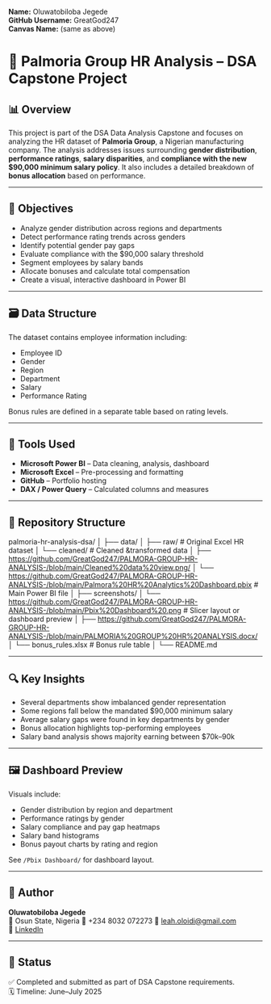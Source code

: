 **Name:** Oluwatobiloba Jegede  
**GitHub Username:** GreatGod247  
**Canvas Name:** (same as above)  

# 🏢 Palmoria Group HR Analysis – DSA Capstone Project

## 📊 Overview

This project is part of the DSA Data Analysis Capstone and focuses on analyzing the HR dataset of **Palmoria Group**, a Nigerian manufacturing company. The analysis addresses issues surrounding **gender distribution**, **performance ratings**, **salary disparities**, and **compliance with the new $90,000 minimum salary policy**. It also includes a detailed breakdown of **bonus allocation** based on performance.

---

## 🎯 Objectives

- Analyze gender distribution across regions and departments
- Detect performance rating trends across genders
- Identify potential gender pay gaps
- Evaluate compliance with the $90,000 salary threshold
- Segment employees by salary bands
- Allocate bonuses and calculate total compensation
- Create a visual, interactive dashboard in Power BI

---

## 🗃️ Data Structure

The dataset contains employee information including:
- Employee ID
- Gender
- Region
- Department
- Salary
- Performance Rating

Bonus rules are defined in a separate table based on rating levels.

---

## 🧰 Tools Used

- **Microsoft Power BI** – Data cleaning, analysis, dashboard
- **Microsoft Excel** – Pre-processing and formatting
- **GitHub** – Portfolio hosting
- **DAX / Power Query** – Calculated columns and measures

---

## 📁 Repository Structure

palmoria-hr-analysis-dsa/ │ ├── data/ │  ├── raw/         # Original Excel HR dataset │  └── cleaned/       # Cleaned &transformed data │ ├── https://github.com/GreatGod247/PALMORA-GROUP-HR-ANALYSIS-/blob/main/Cleaned%20data%20view.png/ │  └── https://github.com/GreatGod247/PALMORA-GROUP-HR-ANALYSIS-/blob/main/Palmora%20HR%20Analytics%20Dashboard.pbix # Main Power BI file │ ├── screenshots/ │  └── https://github.com/GreatGod247/PALMORA-GROUP-HR-ANALYSIS-/blob/main/Pbix%20Dashboard%20.png # Slicer layout or dashboard preview │ ├── https://github.com/GreatGod247/PALMORA-GROUP-HR-ANALYSIS-/blob/main/PALMORIA%20GROUP%20HR%20ANALYSIS.docx/ │  └── bonus_rules.xlsx   # Bonus rule table │ └── README.md

---

## 🔍 Key Insights

- Several departments show imbalanced gender representation
- Some regions fall below the mandated $90,000 minimum salary
- Average salary gaps were found in key departments by gender
- Bonus allocation highlights top-performing employees
- Salary band analysis shows majority earning between $70k–90k

---

## 🖼️ Dashboard Preview

Visuals include:
- Gender distribution by region and department
- Performance ratings by gender
- Salary compliance and pay gap heatmaps
- Salary band histograms
- Bonus payout charts by rating and region

See `/Pbix Dashboard/` for dashboard layout.

---

## 🙌 Author

**Oluwatobiloba Jegede**  
📍 Osun State, Nigeria 
📱 +234 8032 072273
📧 leah.oloidi@gmail.com  
🔗 [LinkedIn](https://bit.ly/OluwatobilobaJegedeLinkedin)

---

## 🚀 Status

✅ Completed and submitted as part of DSA Capstone requirements.  
🗓️ Timeline: June–July 2025

